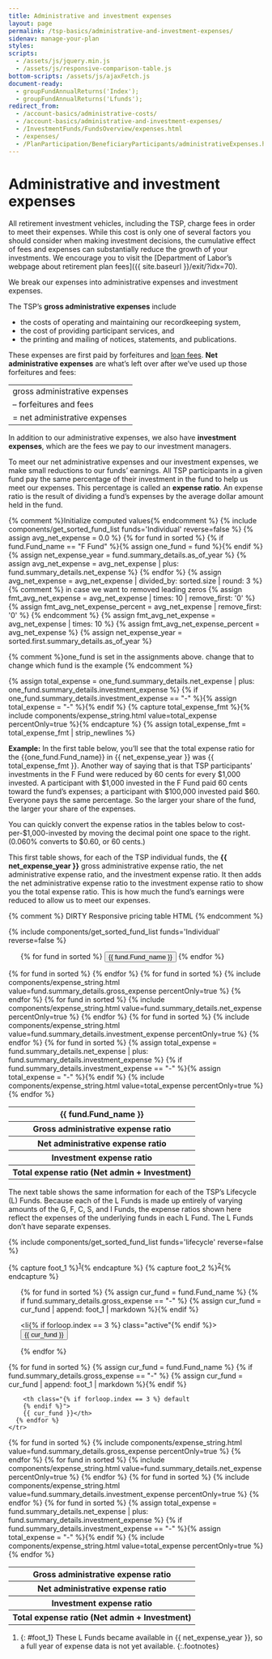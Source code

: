 ```yaml
---
title: Administrative and investment expenses
layout: page
permalink: /tsp-basics/administrative-and-investment-expenses/
sidenav: manage-your-plan
styles:
scripts:
  - /assets/js/jquery.min.js
  - /assets/js/responsive-comparison-table.js
bottom-scripts: /assets/js/ajaxFetch.js
document-ready:
  - groupFundAnnualReturns('Index');
  - groupFundAnnualReturns('Lfunds');
redirect_from:
  - /account-basics/administrative-costs/
  - /account-basics/administrative-and-investment-expenses/
  - /InvestmentFunds/FundsOverview/expenses.html
  - /expenses/
  - /PlanParticipation/BeneficiaryParticipants/administrativeExpenses.html
---
```


# Administrative and investment expenses

All retirement investment vehicles, including the TSP, charge fees in order to meet their expenses. While this cost is only one of several factors you should consider when making investment decisions, the cumulative effect of fees and expenses can substantially reduce the growth of your investments. We encourage you to visit the [Department of Labor’s webpage about retirement plan fees]({{ site.baseurl }}/exit/?idx=70).

We break our expenses into administrative expenses and investment expenses.

The TSP’s **gross administrative expenses** include

-   the costs of operating and maintaining our recordkeeping system,
-   the cost of providing participant services, and
-   the printing and mailing of notices, statements, and publications.

These expenses are first paid by <span data-term="forfeitures" class="js-glossary-toggle term term-end">forfeitures</span> and [loan fees](<{{ site.baseurl }}/loan-basics/loan-types-and-terms/>). **Net administrative expenses** are what’s left over after we’ve used up those forfeitures and fees:

<div class="net-admin-expenses">
  <table>
    <tr>
      <td>gross administrative expenses</td>
    </tr>
    <tr>
      <td>&#8211; forfeitures and fees</td>
    </tr>
    <tr>
      <td>= net administrative expenses</td>
    </tr>
  </table>
</div>

In addition to our administrative expenses, we also have **investment expenses**, which are the fees we pay to our investment managers.

To meet our net administrative expenses and our investment expenses, we make small reductions to our funds’ earnings. All TSP participants in a given fund pay the same percentage of their investment in the fund to help us meet our expenses. This percentage is called an **expense ratio**. An expense ratio is the result of dividing a fund’s expenses by the average dollar amount held in the fund.

{% comment %}Initialize computed values{% endcomment %}
{% include components/get_sorted_fund_list funds='Individual' reverse=false %}
{% assign avg_net_expense = 0.0 %}
{% for fund in sorted %}
{% if fund.Fund_name == "F Fund" %}{% assign one_fund = fund %}{% endif %}
{% assign net_expense_year = fund.summary_details.as_of_year %}
{% assign avg_net_expense = avg_net_expense | plus: fund.summary_details.net_expense %}
{% endfor %}
{% assign avg_net_expense = avg_net_expense | divided_by: sorted.size | round: 3 %}
{% comment %}
in case we want to removed leading zeros
{% assign fmt_avg_net_expense = avg_net_expense | times: 10 | remove_first: '0' %}
{% assign fmt_avg_net_expense_percent = avg_net_expense | remove_first: '0' %}
{% endcomment %}
{% assign fmt_avg_net_expense = avg_net_expense | times: 10 %}
{% assign fmt_avg_net_expense_percent = avg_net_expense %}
{% assign net_expense_year = sorted.first.summary_details.as_of_year %}

{% comment %}one_fund is set in the assignments above. change that to change which fund is the example {% endcomment %}

{% assign total_expense = one_fund.summary_details.net_expense | plus: one_fund.summary_details.investment_expense %}
{% if one_fund.summary_details.investment_expense == "-" %}{% assign total_expense = "-" %}{% endif %}
{% capture total_expense_fmt %}{% include components/expense_string.html value=total_expense percentOnly=true %}{% endcapture %}
{% assign total_expense_fmt = total_expense_fmt | strip_newlines %}

**Example:** In the first table below, you’ll see that the total expense ratio for the {{one_fund.Fund_name}} in {{ net_expense_year }} was {{ total_expense_fmt }}. Another way of saying that is that TSP participants’ investments in the F Fund were reduced by 60 cents for every $1,000 invested. A participant with $1,000 invested in the F Fund paid 60 cents toward the fund’s expenses; a participant with $100,000 invested paid $60. Everyone pays the same percentage. So the larger your share of the fund, the larger your share of the expenses.

You can quickly convert the expense ratios in the tables below to cost-per-$1,000-invested by moving the decimal point one space to the right. (0.060% converts to $0.60, or 60 cents.)

This first table shows, for each of the TSP individual funds, the **{{ net_expense_year }}** gross administrative expense ratio, the net administrative expense ratio, and the investment expense ratio. It then adds the net administrative expense ratio to the investment expense ratio to show you the total expense ratio. This is how much the fund’s earnings were reduced to allow us to meet our expenses.

{% comment %} DIRTY Responsive pricing table HTML {% endcomment %}

<section class="comparison expenses" markdown="1">
{% include components/get_sorted_fund_list funds='Individual' reverse=false %}

<!-- Individual funds -->

<ul class="funds-individual">
{% for fund in sorted %}
  <li{% if forloop.index == 3 %} class="active"{% endif %}>
    <button type="button">{{ fund.Fund_name }}</button>
  </li>
{% endfor %}
</ul>

<table class="i">
<col class="column-width">
  <thead>
    <tr>
      {% for fund in sorted %}
        <th class="bg-blue{% if forloop.index == 3 %} default{% endif %}">{{ fund.Fund_name }}</th>
      {% endfor %}
    </tr>
  </thead>

  <tbody>
    <!-- Gross administrative expense ratio -->
    <tr>
      <th class="sep-individual" scope="colgroup">Gross administrative expense ratio</th>
    </tr>
    <tr>
      {% for fund in sorted %}
        <td{% if forloop.index == 3 %} class="default"{% endif %}>
         {% include components/expense_string.html value=fund.summary_details.gross_expense percentOnly=true %}
        </td>
      {% endfor %}
    </tr>
    <!-- Net administrative expense ratio -->
    <tr>
      <th class="sep-individual" scope="colgroup">Net administrative expense ratio</th>
    </tr>
    <tr>
      {% for fund in sorted %}
        <td{% if forloop.index == 3 %} class="default"{% endif %}>
         {% include components/expense_string.html value=fund.summary_details.net_expense percentOnly=true %}
        </td>
      {% endfor %}
    </tr>
    <!-- Investment expense ratio -->
    <tr>
      <th class="sep-individual" scope="colgroup">Investment expense ratio</th>
    </tr>
    <tr>
      {% for fund in sorted %}
        <td{% if forloop.index == 3 %} class="default"{% endif %}>
         {% include components/expense_string.html value=fund.summary_details.investment_expense percentOnly=true %}
        </td>
      {% endfor %}
    </tr>
    <!-- Total expense ratio (Net admin + Investment) -->
    <tr>
      <th class="sep-individual" scope="colgroup">Total expense ratio (Net admin + Investment)</th>
    </tr>
    <tr>
      {% for fund in sorted %}
        <td{% if forloop.index == 3 %} class="default"{% endif %}>
        {% assign total_expense = fund.summary_details.net_expense | plus: fund.summary_details.investment_expense %}
        {% if fund.summary_details.investment_expense == "-" %}{% assign total_expense = "-" %}{% endif %}
        {% include components/expense_string.html value=total_expense percentOnly=true %}
        </td>
      {% endfor %}
    </tr>
  </tbody>
</table>

The next table shows the same information for each of the TSP’s Lifecycle (L) Funds. Because each of the L Funds is made up entirely of varying amounts of the G, F, C, S, and I Funds, the expense ratios shown here reflect the expenses of the underlying funds in each L Fund. The L Funds don’t have separate expenses.

<!-- Lifecycle funds -->

{% include components/get_sorted_fund_list funds='lifecycle' reverse=false %}

{% capture foot_1 %}<sup markdown="1">[1](#foot_1)</sup>{% endcapture %}
{% capture foot_2 %}<sup markdown="1">[2](#foot_2)</sup>{% endcapture %}

<ul class="funds-lifecycle">
{% for fund in sorted %}
  {% assign cur_fund = fund.Fund_name %}
  {% if fund.summary_details.gross_expense == "-" %}
  {% assign cur_fund = cur_fund | append: foot_1 | markdown %}{% endif %}

  &lt;li{% if forloop.index == 3 %} class="active"{% endif %}>
    <button type="button">{{ cur_fund }}</button>

  </li>
{% endfor %}
</ul>

<table class="l">
<col class="column-width">
  <thead>
    <tr>
      {% for fund in sorted %}
        {% assign cur_fund = fund.Fund_name %}
        {% if fund.summary_details.gross_expense == "-" %}
        {% assign cur_fund = cur_fund | append: foot_1 | markdown %}{% endif %}

        <th class="{% if forloop.index == 3 %} default
        {% endif %}">
        {{ cur_fund }}</th>
      {% endfor %}
    </tr>

  </thead>
  <tbody>
  <!-- Gross administrative expense ratio -->
    <tr>
      <th class="sep" scope="colgroup">Gross administrative expense ratio</th>
    </tr>
    <tr>
      {% for fund in sorted %}
        <td{% if forloop.index == 3 %} class="default"{% endif %}>
         {% include components/expense_string.html value=fund.summary_details.gross_expense percentOnly=true %}
        </td>
      {% endfor %}
    </tr>
    <!-- Net administrative expense ratio -->
    <tr>
      <th class="sep" scope="colgroup">Net administrative expense ratio</th>
    </tr>
    <tr>
      {% for fund in sorted %}
        <td{% if forloop.index == 3 %} class="default"{% endif %}>
         {% include components/expense_string.html value=fund.summary_details.net_expense percentOnly=true %}
        </td>
      {% endfor %}
    </tr>
    <!-- Investment expense ratio -->
    <tr>
      <th class="sep" scope="colgroup">Investment expense ratio</th>
    </tr>
    <tr>
      {% for fund in sorted %}
        <td{% if forloop.index == 3 %} class="default"{% endif %}>
         {% include components/expense_string.html value=fund.summary_details.investment_expense percentOnly=true %}
        </td>
      {% endfor %}
    </tr>
    <!-- Total expense ratio (Net admin + Investment) -->
    <tr>
      <th class="sep" scope="colgroup">Total expense ratio (Net admin + Investment)</th>
    </tr>
    <tr>
      {% for fund in sorted %}
        <td{% if forloop.index == 3 %} class="default"{% endif %}>
        {% assign total_expense = fund.summary_details.net_expense | plus: fund.summary_details.investment_expense %}
        {% if fund.summary_details.investment_expense == "-" %}{% assign total_expense = "-" %}{% endif %}
        {% include components/expense_string.html value=total_expense percentOnly=true %}
        </td>
      {% endfor %}
    </tr>
  </tbody>
</table>

</section>

1.  {: #foot_1} These L Funds became available in {{ net_expense_year }}, so a full year of expense data is not yet available.
    {:.footnotes}
